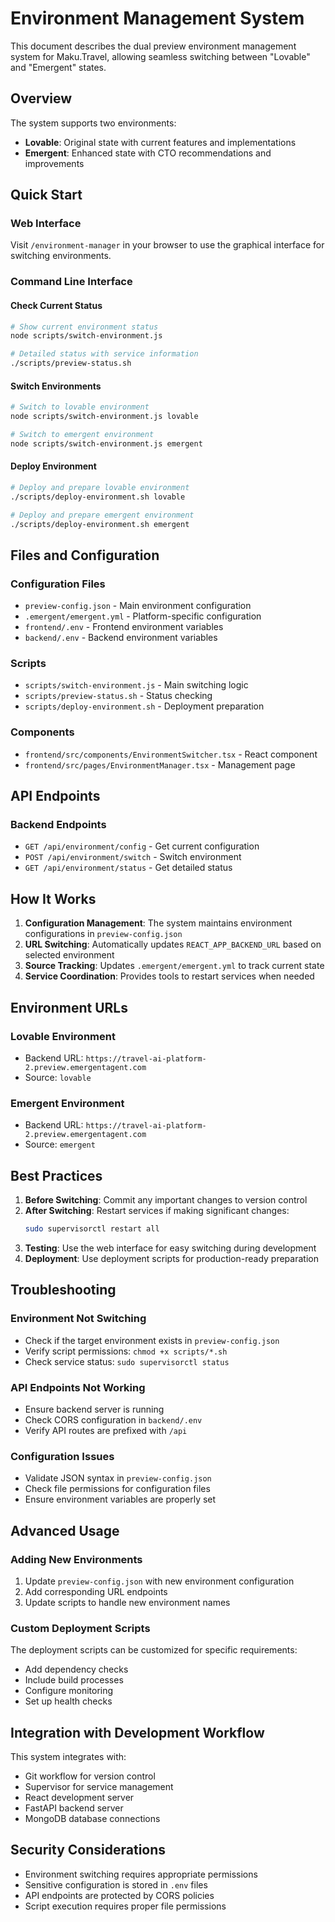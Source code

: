 # Environment Management System

This document describes the dual preview environment management system for Maku.Travel, allowing seamless switching between "Lovable" and "Emergent" states.

## Overview

The system supports two environments:
- **Lovable**: Original state with current features and implementations
- **Emergent**: Enhanced state with CTO recommendations and improvements

## Quick Start

### Web Interface
Visit `/environment-manager` in your browser to use the graphical interface for switching environments.

### Command Line Interface

#### Check Current Status
```bash
# Show current environment status
node scripts/switch-environment.js

# Detailed status with service information
./scripts/preview-status.sh
```

#### Switch Environments
```bash
# Switch to lovable environment
node scripts/switch-environment.js lovable

# Switch to emergent environment  
node scripts/switch-environment.js emergent
```

#### Deploy Environment
```bash
# Deploy and prepare lovable environment
./scripts/deploy-environment.sh lovable

# Deploy and prepare emergent environment
./scripts/deploy-environment.sh emergent
```

## Files and Configuration

### Configuration Files
- `preview-config.json` - Main environment configuration
- `.emergent/emergent.yml` - Platform-specific configuration
- `frontend/.env` - Frontend environment variables
- `backend/.env` - Backend environment variables

### Scripts
- `scripts/switch-environment.js` - Main switching logic
- `scripts/preview-status.sh` - Status checking
- `scripts/deploy-environment.sh` - Deployment preparation

### Components
- `frontend/src/components/EnvironmentSwitcher.tsx` - React component
- `frontend/src/pages/EnvironmentManager.tsx` - Management page

## API Endpoints

### Backend Endpoints
- `GET /api/environment/config` - Get current configuration
- `POST /api/environment/switch` - Switch environment
- `GET /api/environment/status` - Get detailed status

## How It Works

1. **Configuration Management**: The system maintains environment configurations in `preview-config.json`
2. **URL Switching**: Automatically updates `REACT_APP_BACKEND_URL` based on selected environment
3. **Source Tracking**: Updates `.emergent/emergent.yml` to track current state
4. **Service Coordination**: Provides tools to restart services when needed

## Environment URLs

### Lovable Environment
- Backend URL: `https://travel-ai-platform-2.preview.emergentagent.com`
- Source: `lovable`

### Emergent Environment  
- Backend URL: `https://travel-ai-platform-2.preview.emergentagent.com`
- Source: `emergent`

## Best Practices

1. **Before Switching**: Commit any important changes to version control
2. **After Switching**: Restart services if making significant changes:
   ```bash
   sudo supervisorctl restart all
   ```
3. **Testing**: Use the web interface for easy switching during development
4. **Deployment**: Use deployment scripts for production-ready preparation

## Troubleshooting

### Environment Not Switching
- Check if the target environment exists in `preview-config.json`
- Verify script permissions: `chmod +x scripts/*.sh`
- Check service status: `sudo supervisorctl status`

### API Endpoints Not Working
- Ensure backend server is running
- Check CORS configuration in `backend/.env`
- Verify API routes are prefixed with `/api`

### Configuration Issues
- Validate JSON syntax in `preview-config.json`
- Check file permissions for configuration files
- Ensure environment variables are properly set

## Advanced Usage

### Adding New Environments
1. Update `preview-config.json` with new environment configuration
2. Add corresponding URL endpoints
3. Update scripts to handle new environment names

### Custom Deployment Scripts
The deployment scripts can be customized for specific requirements:
- Add dependency checks
- Include build processes
- Configure monitoring
- Set up health checks

## Integration with Development Workflow

This system integrates with:
- Git workflow for version control
- Supervisor for service management  
- React development server
- FastAPI backend server
- MongoDB database connections

## Security Considerations

- Environment switching requires appropriate permissions
- Sensitive configuration is stored in `.env` files
- API endpoints are protected by CORS policies
- Script execution requires proper file permissions